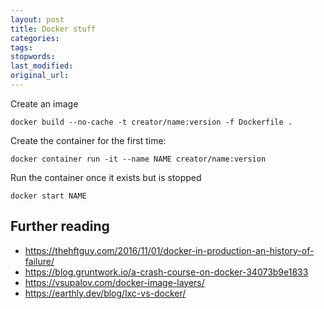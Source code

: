 ```yaml
---
layout: post
title: Docker stuff
categories:
tags:
stopwords:
last_modified:
original_url:
---
```


Create an image

	docker build --no-cache -t creator/name:version -f Dockerfile .

Create the container for the first time:

	docker container run -it --name NAME creator/name:version

Run the container once it exists but is stopped

	docker start NAME



## Further reading

* https://thehftguy.com/2016/11/01/docker-in-production-an-history-of-failure/
* https://blog.gruntwork.io/a-crash-course-on-docker-34073b9e1833
* https://vsupalov.com/docker-image-layers/
* https://earthly.dev/blog/lxc-vs-docker/
